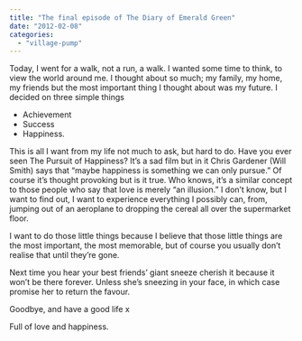 ```yaml
---
title: "The final episode of The Diary of Emerald Green"
date: "2012-02-08"
categories: 
  - "village-pump"
---
```


Today, I went for a walk, not a run, a walk. I wanted some time to think, to view the world around me. I thought about so much; my family, my home, my friends but the most important thing I thought about was my future. I decided on three simple things

- Achievement
- Success
- Happiness.

This is all I want from my life not much to ask, but hard to do. Have you ever seen The Pursuit of Happiness? It’s a sad film but in it Chris Gardener (Will Smith) says that “maybe happiness is something we can only pursue.” Of course it’s thought provoking but is it true. Who knows, it’s a similar concept to those people who say that love is merely “an illusion.” I don’t know, but I want to find out, I want to experience everything I possibly can, from, jumping out of an aeroplane to dropping the cereal all over the supermarket floor.

I want to do those little things because I believe that those little things are the most important, the most memorable, but of course you usually don’t realise that until they’re gone.

Next time you hear your best friends’ giant sneeze cherish it because it won’t be there forever. Unless she’s sneezing in your face, in which case promise her to return the favour.

Goodbye, and have a good life x

Full of love and happiness.
